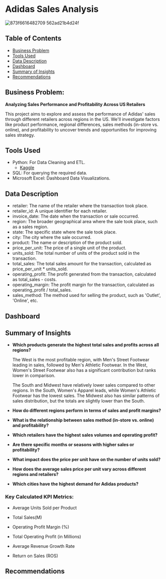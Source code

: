 # Adidas Sales Analysis
![873f6616482709 562ad21b4d24f](https://github.com/user-attachments/assets/adba7a20-c6e7-4cee-954f-8e7cf10d7932)

## Table of Contents
* [Business Problem](#business-problem)
* [Tools Used](#tools-used)
* [Data Description](#data-description)
* [Dashboard](#dashboard)
* [Summary of Insights](#summary-of-insights)
* [Recommendations](#recommendations)

## Business Problem: 
**Analyzing Sales Performance and Profitability Across US Retailers**

This project aims to explore and assess the performance of Adidas' sales through different retailers across regions in the US. We'll investigate factors like product performance, regional differences, sales methods (in-store vs. online), and profitability to uncover trends and opportunities for improving sales strategy.

## Tools Used
- Python: For Data Cleaning and ETL.
  - [Kaggle](https://www.kaggle.com/datasets/heemalichaudhari/adidas-sales-dataset)
- SQL: For querying the required data.
- Microsoft Excel: Dashboard Data Visualizations.

## Data Description

- retailer: The name of the retailer where the transaction took place.
- retailer_id: A unique identifier for each retailer.
- invoice_date: The date when the transaction or sale occurred.
- region: The broader geographical area where the sale took place, such as a sales region.
- state: The specific state where the sale took place.
- city: The city where the sale occurred.
- product: The name or description of the product sold.
- price_per_unit: The price of a single unit of the product.
- units_sold: The total number of units of the product sold in the transaction.
- total_sales: The total sales amount for the transaction, calculated as price_per_unit * units_sold.
- operating_profit: The profit generated from the transaction, calculated as total_sales - costs.
- operating_margin: The profit margin for the transaction, calculated as operating_profit / total_sales.
- sales_method: The method used for selling the product, such as 'Outlet', 'Online', etc.

## Dashboard

## Summary of Insights

- **Which products generate the highest total sales and profits across all regions?**

    The West is the most profitable region, with Men's Street Footwear leading in sales, followed by Men's Athletic Footwear. In the West, Women's Street Footwear also has a significant contribution but ranks lower in comparison.
    
    The South and Midwest have relatively lower sales compared to other regions. In the South, Women's Apparel leads, while Women's Athletic Footwear has the lowest sales. The Midwest also has similar patterns of sales distribution, but the totals are slightly lower than the South.

- **How do different regions perform in terms of sales and profit margins?**

- **What is the relationship between sales method (in-store vs. online) and profitability?**

- **Which retailers have the highest sales volumes and operating profit?**

- **Are there specific months or seasons with higher sales or profitability?**

- **What impact does the price per unit have on the number of units sold?**

- **How does the average sales price per unit vary across different regions and retailers?**

- **Which cities have the highest demand for Adidas products?**

### Key Calculated KPI Metrics:
- Average Units Sold per Product

- Total Sales(M)

- Operating Profit Margin (%)

- Total Operating Profit (in Millions)

- Average Revenue Growth Rate

- Return on Sales (ROS)


## Recommendations
